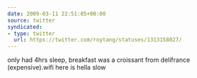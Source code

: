 ```yaml
---
date: 2009-03-11 22:51:05+00:00
source: twitter
syndicated:
- type: twitter
  url: https://twitter.com/roytang/statuses/1313158027/
---
```


only had 4hrs sleep, breakfast was a croissant from delifrance (expensive).wifi here is hella slow